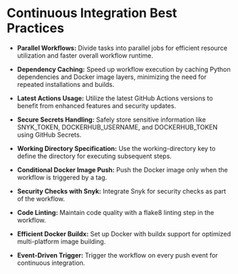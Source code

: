 # Continuous Integration Best Practices

- **Parallel Workflows:** Divide tasks into parallel jobs for efficient resource utilization and faster overall workflow runtime.

- **Dependency Caching:** Speed up workflow execution by caching Python dependencies and Docker image layers, minimizing the need for repeated installations and builds.

- **Latest Actions Usage:** Utilize the latest GitHub Actions versions to benefit from enhanced features and security updates.

- **Secure Secrets Handling:** Safely store sensitive information like SNYK_TOKEN, DOCKERHUB_USERNAME, and DOCKERHUB_TOKEN using GitHub Secrets.

- **Working Directory Specification:** Use the working-directory key to define the directory for executing subsequent steps.

- **Conditional Docker Image Push:** Push the Docker image only when the workflow is triggered by a tag.

- **Security Checks with Snyk:** Integrate Snyk for security checks as part of the workflow.

- **Code Linting:** Maintain code quality with a flake8 linting step in the workflow.

- **Efficient Docker Buildx:** Set up Docker with buildx support for optimized multi-platform image building.

- **Event-Driven Trigger:** Trigger the workflow on every push event for continuous integration.

